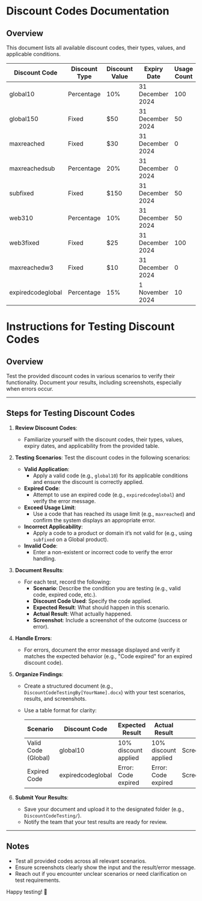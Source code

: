 # Discount Codes Documentation

## Overview
This document lists all available discount codes, their types, values, and applicable conditions.

| **Discount Code**     | **Discount Type** | **Discount Value** | **Expiry Date**      | **Usage Count** | **Available Count** | **Applicable To**    |
|------------------------|-------------------|---------------------|-----------------------|-----------------|---------------------|----------------------|
| global10              | Percentage       | 10%                | 31 December 2024     | 100             | 0                   | Global              |
| global150             | Fixed            | $50                | 31 December 2024     | 50              | 0                   | Global              |
| maxreached            | Fixed            | $30                | 31 December 2024     | 0               | 0                   | Global              |
| maxreachedsub         | Percentage       | 20%                | 31 December 2024     | 0               | 0                   | Subdomain           |
| subfixed              | Fixed            | $150               | 31 December 2024     | 50              | 0                   | Subdomain           |
| web310                | Percentage       | 10%                | 31 December 2024     | 50              | 0                   | .Web3 Domain        |
| web3fixed             | Fixed            | $25                | 31 December 2024     | 100             | 0                   | .Web3 Domain        |
| maxreachedw3          | Fixed            | $10                | 31 December 2024     | 0               | 0                   | .Web3 Domain        |
| expiredcodeglobal     | Percentage       | 15%                | 1 November 2024      | 10              | 0                   | Global              |



# Instructions for Testing Discount Codes

## Overview
Test the provided discount codes in various scenarios to verify their functionality. Document your results, including screenshots, especially when errors occur.

---

## Steps for Testing Discount Codes

1. **Review Discount Codes**:
   - Familiarize yourself with the discount codes, their types, values, expiry dates, and applicability from the provided table.

2. **Testing Scenarios**:
   Test the discount codes in the following scenarios:
   - **Valid Application**:
     - Apply a valid code (e.g., `global10`) for its applicable conditions and ensure the discount is correctly applied.
   - **Expired Code**:
     - Attempt to use an expired code (e.g., `expiredcodeglobal`) and verify the error message.
   - **Exceed Usage Limit**:
     - Use a code that has reached its usage limit (e.g., `maxreached`) and confirm the system displays an appropriate error.
   - **Incorrect Applicability**:
     - Apply a code to a product or domain it’s not valid for (e.g., using `subfixed` on a Global product).
   - **Invalid Code**:
     - Enter a non-existent or incorrect code to verify the error handling.

3. **Document Results**:
   - For each test, record the following:
     - **Scenario**: Describe the condition you are testing (e.g., valid code, expired code, etc.).
     - **Discount Code Used**: Specify the code applied.
     - **Expected Result**: What should happen in this scenario.
     - **Actual Result**: What actually happened.
     - **Screenshot**: Include a screenshot of the outcome (success or error).

4. **Handle Errors**:
   - For errors, document the error message displayed and verify it matches the expected behavior (e.g., "Code expired" for an expired discount code).

5. **Organize Findings**:
   - Create a structured document (e.g., `DiscountCodeTestingBy[YourName].docx`) with your test scenarios, results, and screenshots.
   - Use a table format for clarity:

     | **Scenario**         | **Discount Code** | **Expected Result**         | **Actual Result**           | **Screenshot**                |
     |-----------------------|-------------------|-----------------------------|-----------------------------|-------------------------------|
     | Valid Code (Global)   | global10          | 10% discount applied        | 10% discount applied        | Screenshot_ValidGlobal10.png |
     | Expired Code          | expiredcodeglobal | Error: Code expired         | Error: Code expired         | Screenshot_ExpiredGlobal.png |

6. **Submit Your Results**:
   - Save your document and upload it to the designated folder (e.g., `DiscountCodeTesting/`).
   - Notify the team that your test results are ready for review.

---

## Notes
- Test all provided codes across all relevant scenarios.
- Ensure screenshots clearly show the input and the result/error message.
- Reach out if you encounter unclear scenarios or need clarification on test requirements.

Happy testing! 🚀
